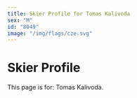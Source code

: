 ```yaml
---
title: Skier Profile for Tomas Kalivoda
sex: "M"
id: "8049"
image: "/img/flags/cze.svg" 
---
```


# Skier Profile

This page is for: Tomas Kalivoda.
    